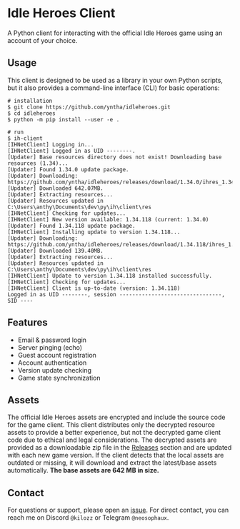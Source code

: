 # Idle Heroes Client

A Python client for interacting with the official Idle Heroes game using an account of your choice.

## Usage
This client is designed to be used as a library in your own Python scripts, but it also provides a command-line interface (CLI) for basic operations:
```
# installation
$ git clone https://github.com/yntha/idleheroes.git
$ cd idleheroes
$ python -m pip install --user -e .

# run
$ ih-client
[IHNetClient] Logging in...
[IHNetClient] Logged in as UID --------.
[Updater] Base resources directory does not exist! Downloading base resources (1.34)...
[Updater] Found 1.34.0 update package.
[Updater] Downloading: https://github.com/yntha/idleheroes/releases/download/1.34.0/ihres_1.34.x_base.zip...
[Updater] Downloaded 642.07MB.
[Updater] Extracting resources...
[Updater] Resources updated in C:\Users\anthy\Documents\dev\py\ih\client\res
[IHNetClient] Checking for updates...
[IHNetClient] New version available: 1.34.118 (current: 1.34.0)
[Updater] Found 1.34.118 update package.
[IHNetClient] Installing update to version 1.34.118...
[Updater] Downloading: https://github.com/yntha/idleheroes/releases/download/1.34.118/ihres_1.34.118.zip...
[Updater] Downloaded 139.40MB.
[Updater] Extracting resources...
[Updater] Resources updated in C:\Users\anthy\Documents\dev\py\ih\client\res
[IHNetClient] Update to version 1.34.118 installed successfully.
[IHNetClient] Checking for updates...
[IHNetClient] Client is up-to-date (version: 1.34.118)
Logged in as UID --------, session --------------------------------, SID ----
```

## Features
- Email & password login
- Server pinging (echo)
- Guest account registration
- Account authentication
- Version update checking
- Game state synchronization

## Assets
The official Idle Heroes assets are encrypted and include the source code for the game client. This client distributes only the decrypted resource assets to provide a better experience, but not the decrypted game client code due to ethical and legal considerations. The decrypted assets are provided as a downloadable zip file in the [Releases](https://github.com/yntha/idleheroes/releases) section and are updated with each new game version. If the client detects that the local assets are outdated or missing, it will download and extract the latest/base assets automatically. <b>The base assets are 642 MB in size.</b>

## Contact
For questions or support, please open an [issue](https://github.com/yntha/idleheroes/issues). For direct contact, you can reach me on Discord `@kilozz` or Telegram `@neosophaux`.
